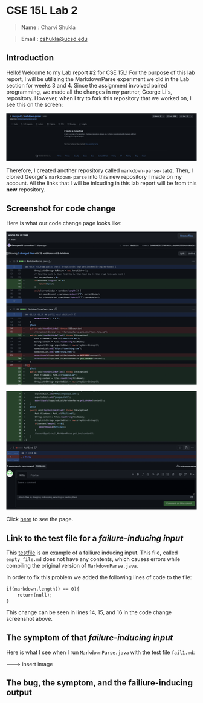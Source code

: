 # CSE 15L Lab 2 

> __Name__ : Charvi Shukla 

> __Email__ : cshukla@ucsd.edu 

## Introduction

Hello! Welcome to my Lab report #2 for CSE 15L! For the purpose of this lab report, I will be utilizing the MarkdownParse experiment we did in the Lab section for weeks 3 and 4. Since the assignment involved paired programming, we made all the changes in my partner, George Li's, repository. However, when I try to fork this repository that we worked on, I see this on the screen:

![Image](cannot_fork.png)

Therefore, I created another repository called `markdown-parse-lab2`. Then, I cloned George's `markdown-parse` into this new repository I made on my account. All the links that I will be  inlcuding in this lab report will be from this **new** repository. 

## Screenshot for code change

Here is what our code change page looks like:

![Image](changes_screenshot1.png)

![Image](changes_screenshot2.png)

Click [here](https://github.com/charvishukla/markdown-parser-lab2/commit/2880d403612786f485cc0db46e56594b8c0de3d1) to see the page.

## Link to the test file for a _failure-inducing input_

This [testfile](https://github.com/charvishukla/markdown-parser-lab2/blob/main/empty_file.md) is an example of a failiure inducing input. This file, called `empty_file.md` does not have any contents, which causes errors while compiling the original version of `MarkdownParse.java`.

In order to fix this problem we added the following lines of code to the file:

```
if(markdown.length() == 0){
    return(null);
}
```

This change can be seen in lines 14, 15, and 16 in the code change screenshot above. 

## The symptom of that _failure-inducing input_

Here is what I see when I run `MarkdownParse.java` with the test file `fail1.md`:

---> insert image 

## The **bug**, the **symptom**, and the **failiure-inducing output**